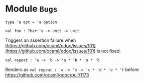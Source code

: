 
# Module `Bugs`

```
type 'a opt = 'a option
```
```
val foo : ?bar:'a -> unit -> unit
```
Triggers an assertion failure when [https://github.com/ocaml/odoc/issues/101](https://github.com/ocaml/odoc/issues/101) is not fixed.

```
val repeat : 'a -> 'b -> 'a * 'b * 'a * 'b
```
Renders as `val repeat : 'a -> 'b -> 'c * 'd * 'e * 'f` before https://github.com/ocaml/odoc/pull/1173
